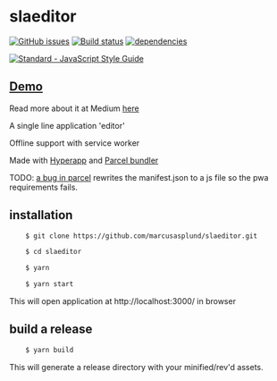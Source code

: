 # slaeditor

[![GitHub issues](https://img.shields.io/github/issues/marcusasplund/slaeditor.svg)](https://github.com/marcusasplund/slaeditor/issues)
[![Build status](https://travis-ci.org/marcusasplund/slaeditor.svg?branch=master)](https://travis-ci.org/marcusasplund/slaeditor)
[![dependencies](https://david-dm.org/marcusasplund/slaeditor.svg)](https://david-dm.org/marcusasplund/slaeditor)

[![Standard - JavaScript Style Guide](https://cdn.rawgit.com/feross/standard/master/badge.svg)](https://github.com/feross/standard) 

## [Demo](https://pap.as/slaeditor/)

Read more about it at Medium [here](https://medium.com/@marcusasplund/single-line-application-bc3b9d3c9269)

A single line application 'editor'

Offline support with service worker

Made with [Hyperapp](https://github.com/hyperapp/hyperapp) and [Parcel bundler](https://github.com/parcel-bundler/parcel)

TODO: [a bug in parcel](https://github.com/parcel-bundler/parcel/issues/235) rewrites the manifest.json to a js file so the pwa requirements fails.

## installation

````bash
    $ git clone https://github.com/marcusasplund/slaeditor.git

    $ cd slaeditor

    $ yarn

    $ yarn start
````

This will open application at http://localhost:3000/ in browser

## build a release

````bash
    $ yarn build

````
This will generate a release directory with your minified/rev'd assets.
